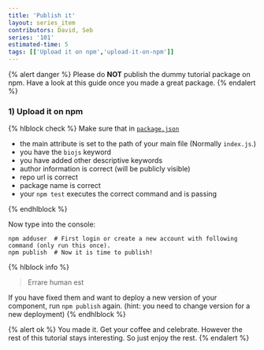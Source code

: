 ```yaml
---
title: 'Publish it'
layout: series_item
contributors: David, Seb
series: '101'
estimated-time: 5
tags: [['Upload it on npm','upload-it-on-npm']]
---
```


{% alert danger %}
Please do __NOT__ publish the dummy tutorial package on npm.
Have a look at this guide once you made a great package.
{% endalert %}

### 1) Upload it on npm

{% hlblock check %}
Make sure that in [`package.json`](https://www.npmjs.org/doc/files/package.json.html)

* the main attribute is set to the path of your main file (Normally `index.js`.)
* you have the `biojs` keyword
* you have added other descriptive keywords
* author information is correct (will be publicly visible)
* repo url is correct
* package name is correct
* your `npm test` executes the correct command and is passing

{% endhlblock %}

Now type into the console:

~~~
npm adduser  # First login or create a new account with following command (only run this once).
npm publish  # Now it is time to publish!
~~~

{% hlblock info %}
> Errare human est

If you have fixed them and want to deploy a new version of your component, run `npm publish` again.
(hint: you need to change version for a new deployment)
{% endhlblock %}

{% alert ok %}
You made it. Get your coffee and celebrate. However the rest of this tutorial stays interesting.
So just enjoy the rest.
{% endalert %}

